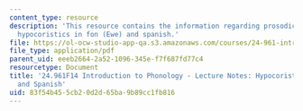 ```yaml
---
content_type: resource
description: 'This resource contains the information regarding prosodic morphology-2b:
  hypocoristics in fon (Ewe) and spanish.'
file: https://ol-ocw-studio-app-qa.s3.amazonaws.com/courses/24-961-introduction-to-phonology-fall-2014/83f54b455cb20d2d65ba9b89cc1fb816_MIT24_961F14_Lecture27b.pdf
file_type: application/pdf
parent_uid: eeeb2664-2a52-1096-345e-f7f687fd77c4
resourcetype: Document
title: '24.961F14 Introduction to Phonology - Lecture Notes: Hypocoristics in Fon
  and Spanish'
uid: 83f54b45-5cb2-0d2d-65ba-9b89cc1fb816
---
```

